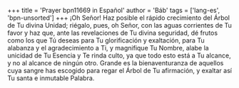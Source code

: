 +++
title = 'Prayer bpn11669 in Español'
author = 'Báb'
tags = ['lang-es', 'bpn-unsorted']
+++
¡Oh Señor! Haz posible el rápido crecimiento del Árbol de Tu divina Unidad; riégalo, pues, oh Señor, con las aguas corrientes de Tu favor y haz que, ante las revelaciones de Tu divina seguridad, dé frutos como los que Tú deseas para Tu glorificación y exaltación, para Tu alabanza y el agradecimiento a Ti, y magnifique Tu Nombre, alabe la unicidad de Tu Esencia y Te rinda culto, ya que todo esto está a Tu alcance, y no al alcance de ningún otro.
Grande es la bienaventuranza de aquellos cuya sangre has escogido para regar el Árbol de Tu afirmación, y exaltar así Tu santa e inmutable Palabra.
